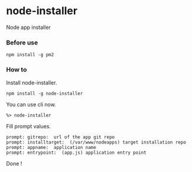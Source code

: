 node-installer
==========
Node app installer

### Before use
```
npm install -g pm2
```

### How to
Install node-installer.
```
npm install -g node-installer
```

You can use cli now.
```
%> node-installer
```

Fill prompt values.
```
prompt: gitrepo:  url of the app git repo
prompt: installtarget:  (/var/www/nodeapps) target installation repo
prompt: appname:  application name
prompt: entrypoint:  (app.js) application entry point
```

Done !
